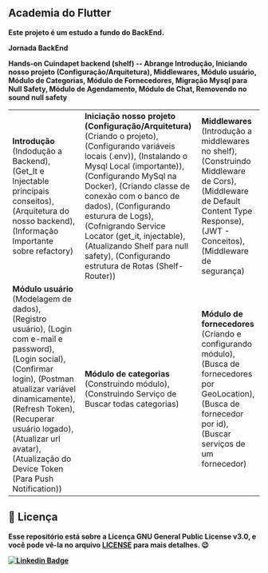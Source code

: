 ## Academia do Flutter 

<b>Este projeto é um estudo a fundo do BackEnd.

<b>Jornada BackEnd</b>

<b>Hands-on Cuindapet backend (shelf)</b> -- Abrange Introdução, Iniciando nosso projeto (Configuração/Arquitetura), Middlewares, Módulo usuário, Módulo de Categorias, Módulo de Fornecedores, Migração Mysql para Null Safety, Módulo de Agendamento, Módulo de Chat, Removendo no sound null safety

<table> 
  <tr>
    <td> 
      <b>Introdução</b> (Indodução a Backend), (Get_It e Injectable principais conseitos), (Arquitetura do nosso backend), (Informação Importante sobre refactory)
    </td>
    <td>
      <b>Iniciação nosso projeto (Configuração/Arquitetura)</b> (Criando o projeto), (Configurando variáveis locais (.env)), (Instalando o Mysql Local (importante)), (Configurando MySql na Docker), (Criando classe de conexão com o banco de dados), (Configurando esturura de Logs), (Cofnigrando Service Locator (get_it, injectable), (Atualizando Shelf para null safety), (Configurando estrutura de Rotas (Shelf-Router))
    </td>
    <td>
      <b>Middlewares</b> (Introdução a middlewares no shelf), (Construindo Middleware de Cors), (Middleware de Default Content Type Response), (JWT - Conceitos), (Middleware de segurança)
    </td>
  </tr>
  
  <tr>
    <td> 
      <b>Módulo usuário</b> (Modelagem de dados), (Registro usuário), (Login com e-mail e password), (Login social), (Confirmar login), (Postman atualizar variável dinamicamente), (Refresh Token), (Recuperar usuário logado), (Atualizar url avatar), (Atualização do Device Token (Para Push Notification))
    </td>
    <td>
      <b>Módulo de categorias</b> (Construindo módulo), (Construindo Serviço de Buscar todas categorias)
    </td>
    <td>
      <b>Módulo de fornecedores</b> (Criando e configurando módulo), (Busca de fornecedores por GeoLocation), (Busca de fornecedor por id), (Buscar serviços de um fornecedor)
    </td>
  </tr>
</table> 

  
<h2>📝 Licença</h2>

<p>
   Esse repositório está sobre a Licença GNU General Public License v3.0, e você pode vê-la no arquivo <a href="https://github.com/caneto/calculator-app/blob/main/LICENSE">LICENSE</a> para mais detalhes. 😉
</p>



[![Linkedin Badge](https://img.shields.io/badge/-Carlos%20Alberto-292929?style=flat-square&logo=Linkedin&logoColor=white&link=https://www.linkedin.com/in/canetorj/)](https://www.linkedin.com/in/canetorj/)
